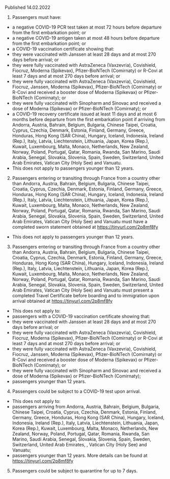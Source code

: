 Published 14.02.2022
1. Passengers must have:
- a negative COVID-19 PCR test taken at most 72 hours before departure from the first embarkation point; or
- a negative COVID-19 antigen taken at most 48 hours before departure from the first embarkation point; or
- a COVID-19 vaccination certificate showing that:
- they were vaccinated with Janssen at least 28 days and at most 270 days before arrival; or
- they were fully vaccinated with AstraZeneca (Vaxzevria), Covishield, Fiocruz, Moderna (Spikevax), Pfizer-BioNTech (Comirnaty) or R-Covi at least 7 days and at most 270 days before arrival; or
- they were fully vaccinated with AstraZeneca (Vaxzevria), Covishield, Fiocruz, Janssen, Moderna (Spikevax), Pfizer-BioNTech (Comirnaty) or R-Covi and received a booster dose of Moderna (Spikevax) or Pfizer-BioNTech (Comirnaty); or
- they were fully vaccinated with Sinopharm and Sinovac and received a dose of Moderna (Spikevax) or Pfizer-BioNTech (Comirnaty); or
- a COVID-19 recovery certificate issued at least 11 days and at most 6 months before departure from the first embarkation point if arriving from Andorra, Austria, Bahrain, Belgium, Bulgaria, Chinese Taipei, Croatia, Cyprus, Czechia, Denmark, Estonia, Finland, Germany, Greece, Honduras, Hong Kong (SAR China), Hungary, Iceland, Indonesia, Ireland (Rep.), Italy, Latvia, Liechtenstein, Lithuania, Japan, Korea (Rep.), Kuwait, Luxembourg, Malta, Monaco, Netherlands, New Zealand, Norway, Poland, Portugal, Qatar, Romania, Rwanda, San Marino, Saudi Arabia, Senegal, Slovakia, Slovenia, Spain, Sweden, Switzerland, United Arab Emirates, Vatican City (Holy See) and Vanuatu.
- This does not apply to passengers younger than 12 years.
2. Passengers entering or transiting through France from a country other than Andorra, Austria, Bahrain, Belgium, Bulgaria, Chinese Taipei, Croatia, Cyprus, Czechia, Denmark, Estonia, Finland, Germany, Greece, Honduras, Hong Kong (SAR China), Hungary, Iceland, Indonesia, Ireland (Rep.), Italy, Latvia, Liechtenstein, Lithuania, Japan, Korea (Rep.), Kuwait, Luxembourg, Malta, Monaco, Netherlands, New Zealand, Norway, Poland, Portugal, Qatar, Romania, Rwanda, San Marino, Saudi Arabia, Senegal, Slovakia, Slovenia, Spain, Sweden, Switzerland, United Arab Emirates, Vatican City (Holy See) and Vanuatu must have a completed sworn statement obtained at <a href="https://tinyurl.com/2p8mf8fy">https://tinyurl.com/2p8mf8fy</a>
- This does not apply to passengers younger than 12 years.
3. Passengers entering or transiting through France from a country other than Andorra, Austria, Bahrain, Belgium, Bulgaria, Chinese Taipei, Croatia, Cyprus, Czechia, Denmark, Estonia, Finland, Germany, Greece, Honduras, Hong Kong (SAR China), Hungary, Iceland, Indonesia, Ireland (Rep.), Italy, Latvia, Liechtenstein, Lithuania, Japan, Korea (Rep.), Kuwait, Luxembourg, Malta, Monaco, Netherlands, New Zealand, Norway, Poland, Portugal, Qatar, Romania, Rwanda, San Marino, Saudi Arabia, Senegal, Slovakia, Slovenia, Spain, Sweden, Switzerland, United Arab Emirates, Vatican City (Holy See) and Vanuatu must present a completed Travel Certificate before boarding and to immigration upon arrival obtained at <a href="https://tinyurl.com/2p8mf8fy">https://tinyurl.com/2p8mf8fy</a>
- This does not apply to:
- passengers with a COVID-19 vaccination certificate showing that:
- they were vaccinated with Janssen at least 28 days and at most 270 days before arrival; or
- they were fully vaccinated with AstraZeneca (Vaxzevria), Covishield, Fiocruz, Moderna (Spikevax), Pfizer-BioNTech (Comirnaty) or R-Covi at least 7 days and at most 270 days before arrival; or
- they were fully vaccinated with AstraZeneca (Vaxzevria), Covishield, Fiocruz, Janssen, Moderna (Spikevax), Pfizer-BioNTech (Comirnaty) or R-Covi and received a booster dose of Moderna (Spikevax) or Pfizer-BioNTech (Comirnaty); or
- they were fully vaccinated with Sinopharm and Sinovac and received a dose of Moderna (Spikevax) or Pfizer-BioNTech (Comirnaty);
- passengers younger than 12 years.
4. Passengers could be subject to a COVID-19 test upon arrival.
- This does not apply to:
- passengers arriving from Andorra, Austria, Bahrain, Belgium, Bulgaria, Chinese Taipei, Croatia, Cyprus, Czechia, Denmark, Estonia, Finland, Germany, Greece, Honduras, Hong Kong (SAR China), Hungary, Iceland, Indonesia, Ireland (Rep.), Italy, Latvia, Liechtenstein, Lithuania, Japan, Korea (Rep.), Kuwait, Luxembourg, Malta, Monaco, Netherlands, New Zealand, Norway, Poland, Portugal, Qatar, Romania, Rwanda, San Marino, Saudi Arabia, Senegal, Slovakia, Slovenia, Spain, Sweden, Switzerland, United Arab Emirates, , Vatican City (Holy See) and Vanuatu;
- passengers younger than 12 years.
More details can be found at <a href="https://tinyurl.com/2p8mf8fy">https://tinyurl.com/2p8mf8fy</a>
5. Passengers could be subject to quarantine for up to 7 days.